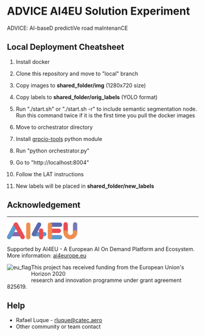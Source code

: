 # ADVICE AI4EU Solution Experiment

ADVICE: AI-baseD predictiVe road maIntenanCE 

## Local Deployment Cheatsheet

1. Install docker

2. Clone this repository and move to "local" branch

3. Copy images to __shared_folder/img__ (1280x720 size)

4. Copy labels to __shared_folder/orig_labels__ (YOLO format)

5. Run "./start.sh" or "./start.sh -r" to include semantic segmentation node. Run this command twice if it is the first time you pull the docker images 

6. Move to orchestrator directory

7. Install [grpcio-tools](https://pypi.org/project/grpcio-tools/) python module 

8. Run "python orchestrator.py"

9. Go to "http://localhost:8004"

10. Follow the LAT instructions

11. New labels will be placed in __shared_folder/new_labels__

## Acknowledgement

***
<img src="./imgs/logo_ai4eu.png" 
     alt="AI4EU" height="45">

Supported by AI4EU - A European AI On Demand Platform and Ecosystem.  
More information: <a href="https://www.ai4europe.eu/">ai4europe.eu</a>

<img src="https://upload.wikimedia.org/wikipedia/commons/thumb/b/b7/Flag_of_Europe.svg/200px-Flag_of_Europe.svg.png" 
     alt="eu_flag" height="45" align="left" >  

This project has received funding from the European Union's Horizon 2020  
research and innovation programme under grant agreement 825619.


## Help

* Rafael Luque - rluque@catec.aero
* Other community or team contact
